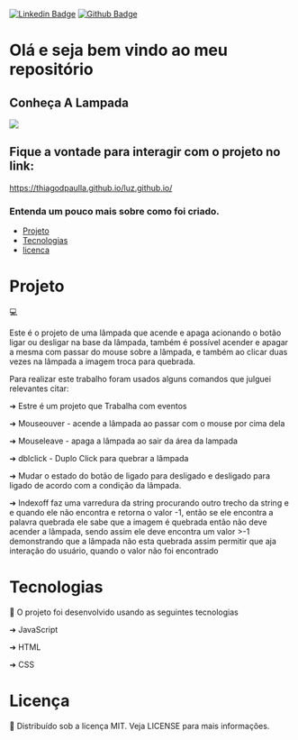 [![Linkedin Badge](https://img.shields.io/badge/-LinkedIn-blue?style=flat-square&logo=Linkedin&logoColor=white&link=https://www.linkedin.com/in/thiagodepaulla/)](https://www.linkedin.com/in/thiagodepaulla/)    [![Github Badge](https://img.shields.io/badge/-Github-000?style=flat-square&logo=Github&logoColor=white&link=https://github.com/thiagodpaulla)](https://github.com/thiagodpaulla)


# Olá e seja bem vindo ao  meu repositório
## Conheça A Lampada
![](https://github.com/thiagodpaulla/luz.github.io/blob/main/L%C3%A2mpada.gif)
## Fique a vontade para interagir com o projeto no link:
https://thiagodpaulla.github.io/luz.github.io/

### Entenda um pouco mais sobre como foi criado.

<!--ts-->
 
 * [Projeto](#projeto)  
 * [Tecnologias](#tecnologias) 
 * [licenca](#licenca) 
 
 <!--te-->


# Projeto
💻


Este é o projeto de uma lâmpada que acende e apaga acionando o botão ligar ou desligar na base da lâmpada, também é possível acender e apagar a mesma com passar do mouse sobre a lâmpada, e também ao clicar duas vezes na lâmpada a imagem troca para quebrada.



Para realizar este trabalho foram usados alguns comandos que julguei relevantes citar:

 

➜ Estre é um projeto que Trabalha com eventos

➜ Mouseouver - acende a lâmpada ao passar com o mouse por cima dela

➜ Mouseleave - apaga a lâmpada ao sair da área da lampada

➜ dblclick - Duplo Click para quebrar a lâmpada

➜ Mudar o estado do botão de ligado para desligado e desligado para ligado de acordo com a condição da lâmpada.

 

 

➜ Indexoff faz uma varredura da string procurando outro trecho da string e e quando ele não encontra e retorna o valor -1, então se ele encontra a palavra quebrada ele sabe que a imagem é quebrada então não deve acender a lâmpada, sendo assim ele deve encontra um valor >-1 demonstrando que a lâmpada não esta quebrada assim permitir que aja interação do usuário, quando o valor não foi encontrado


# Tecnologias

🚀 O projeto foi desenvolvido usando as seguintes tecnologias


➜ JavaScript

➜ HTML

➜ CSS


# Licença
📂 Distribuído sob a licença MIT. Veja LICENSE para mais informações.

